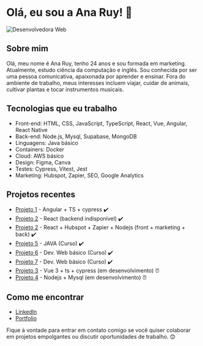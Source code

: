 # Olá, eu sou a Ana Ruy! 👋

![Desenvolvedora Web](https://media.giphy.com/media/yyVph7ANKftIs/giphy.gif)

## Sobre mim
Olá, meu nome é Ana Ruy, tenho 24 anos e sou formada em marketing. Atualmente, estudo ciência da computação e inglês. Sou conhecida por ser uma pessoa comunicativa, apaixonada por aprender e ensinar. Fora do ambiente de trabalho, meus interesses incluem viajar, cuidar de animais, cultivar plantas e tocar instrumentos musicais. 

## Tecnologias que eu trabalho
- Front-end: HTML, CSS, JavaScript, TypeScript, React, Vue, Angular, React Native
- Back-end: Node.js, Mysql, Supabase, MongoDB
- Linguagens: Java básico
- Containers: Docker
- Cloud: AWS básico
- Design: Figma, Canva
- Testes: Cypress, Vitest, Jest
- Marketing: Hubspot, Zapier, SEO, Google Analytics 

## Projetos recentes
- [Projeto 1](https://github.com/RuyLuques/project-chuva) - Angular + TS + cypress ✔️ 
- [Projeto 2](https://github.com/RuyLuques/project-portfolio-1) - React (backend indisponível) ✔️
- [Projeto 2](https://github.com/RuyLuques/RL-Nibo-frontend) - React + Hubspot + Zapier + Nodejs (front + marketing + back) ✔️
- [Projeto 5](https://github.com/RuyLuques/Curso-GENERATION) - JAVA (Curso) ✔️
- [Projeto 6](https://github.com/RuyLuques/Curso-SENAI) - Dev. Web básico (Curso) ✔️
- [Projeto 7](https://github.com/RuyLuques/Curso-PROGRAMARIA) - Dev. Web básico (Curso) ✔️
- [Projeto 3](https://github.com/RuyLuques/Lab-Frontend) - Vue 3 + ts + cypress (em desenvolvimento) ⏰
- [Projeto 4](https://github.com/RuyLuques/Lab-Backend) - Nodejs + Mysql (em desenvolvimento) ⏰
  
## Como me encontrar
- [LinkedIn](https://www.linkedin.com/in/ruyluques/)
- [Portfolio](https://www.ruyluques.com.br/)

Fique à vontade para entrar em contato comigo se você quiser colaborar em projetos empolgantes ou discutir oportunidades de trabalho. 😊
